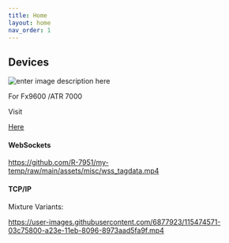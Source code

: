 ```yaml
---
title: Home
layout: home
nav_order: 1
---
```





## Devices


![enter image description here](https://www.zebra.com/content/dam/zebra_dam/global/zcom-web-production/web-production-photography/web004/fxr90-ethernet-4-port-photography-website-front-right-facing-with-shadow-3x2-3600.jpg.imgw.3600.3600.jpg)


For Fx9600 /ATR 7000

Visit 

[Here](https://zebradevs.github.io/rfid-ziotc-docs)




#### WebSockets

https://github.com/R-7951/my-temp/raw/main/assets/misc/wss_tagdata.mp4

#### TCP/IP



Mixture Variants:

https://user-images.githubusercontent.com/6877923/115474571-03c75800-a23e-11eb-8096-8973aad5fa9f.mp4